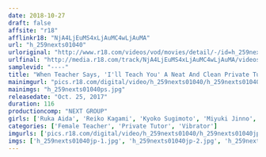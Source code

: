 ```yaml
---
date: 2018-10-27
draft: false
affsite: "r18"
afflinkr18: "NjA4LjEuMS4xLjAuMC4wLjAuMA"
url: "h_259nexts01040"
urloriginal: "http://www.r18.com/videos/vod/movies/detail/-/id=h_259nexts01040"
urlfinal: "http://media.r18.com/track/NjA4LjEuMS4xLjAuMC4wLjAuMA/videos/vod/movies/detail/-/id=h_259nexts01040"
samplevid: "----"
title: "When Teacher Says, 'I'll Teach You' A Neat And Clean Private Tutor Lures You To Sweet Temptation..."
mainimgurl: "pics.r18.com/digital/video/h_259nexts01040/h_259nexts01040ps.jpg"
mainimgs: "h_259nexts01040ps.jpg"
releasedate: "Oct. 25, 2017"
duration: 116
productioncomp: "NEXT GROUP"
girls: ['Ruka Aida', 'Reiko Kagami', 'Kyoko Sugimoto', 'Miyuki Jinno', 'Kozue Asakura', 'Yuka Sakai']
categories: ['Female Teacher', 'Private Tutor', 'Vibrator']
imgurls: ['pics.r18.com/digital/video/h_259nexts01040/h_259nexts01040jp-1.jpg', 'pics.r18.com/digital/video/h_259nexts01040/h_259nexts01040jp-2.jpg', 'pics.r18.com/digital/video/h_259nexts01040/h_259nexts01040jp-3.jpg', 'pics.r18.com/digital/video/h_259nexts01040/h_259nexts01040jp-4.jpg', 'pics.r18.com/digital/video/h_259nexts01040/h_259nexts01040jp-5.jpg', 'pics.r18.com/digital/video/h_259nexts01040/h_259nexts01040jp-6.jpg', 'pics.r18.com/digital/video/h_259nexts01040/h_259nexts01040jp-7.jpg', 'pics.r18.com/digital/video/h_259nexts01040/h_259nexts01040jp-8.jpg', 'pics.r18.com/digital/video/h_259nexts01040/h_259nexts01040jp-9.jpg', 'pics.r18.com/digital/video/h_259nexts01040/h_259nexts01040jp-10.jpg', 'pics.r18.com/digital/video/h_259nexts01040/h_259nexts01040jp-11.jpg', 'pics.r18.com/digital/video/h_259nexts01040/h_259nexts01040jp-12.jpg', 'pics.r18.com/digital/video/h_259nexts01040/h_259nexts01040jp-13.jpg', 'pics.r18.com/digital/video/h_259nexts01040/h_259nexts01040jp-14.jpg', 'pics.r18.com/digital/video/h_259nexts01040/h_259nexts01040jp-15.jpg', 'pics.r18.com/digital/video/h_259nexts01040/h_259nexts01040jp-16.jpg', 'pics.r18.com/digital/video/h_259nexts01040/h_259nexts01040jp-17.jpg', 'pics.r18.com/digital/video/h_259nexts01040/h_259nexts01040jp-18.jpg', 'pics.r18.com/digital/video/h_259nexts01040/h_259nexts01040jp-19.jpg', 'pics.r18.com/digital/video/h_259nexts01040/h_259nexts01040jp-20.jpg']
imgs: ['h_259nexts01040jp-1.jpg', 'h_259nexts01040jp-2.jpg', 'h_259nexts01040jp-3.jpg', 'h_259nexts01040jp-4.jpg', 'h_259nexts01040jp-5.jpg', 'h_259nexts01040jp-6.jpg', 'h_259nexts01040jp-7.jpg', 'h_259nexts01040jp-8.jpg', 'h_259nexts01040jp-9.jpg', 'h_259nexts01040jp-10.jpg', 'h_259nexts01040jp-11.jpg', 'h_259nexts01040jp-12.jpg', 'h_259nexts01040jp-13.jpg', 'h_259nexts01040jp-14.jpg', 'h_259nexts01040jp-15.jpg', 'h_259nexts01040jp-16.jpg', 'h_259nexts01040jp-17.jpg', 'h_259nexts01040jp-18.jpg', 'h_259nexts01040jp-19.jpg', 'h_259nexts01040jp-20.jpg']
---
```

